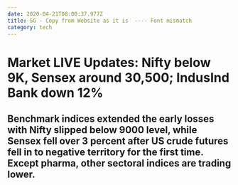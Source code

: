 ```yaml
---
date: 2020-04-21T08:00:37.977Z
title: SG - Copy from Website as it is  ---- Font mismatch
category: tech
---
```

<!--StartFragment-->

# Market LIVE Updates: Nifty below 9K, Sensex around 30,500; IndusInd Bank down 12%

[](https://www.facebook.com/sharer/sharer.php?u=https://www.moneycontrol.com/news/business/markets/market-live-updates-share-market-live-updates-stock-market-today-april-21-latest-news-bse-nse-sensex-nifty-infosys-acc-5170041.html)[](https://twitter.com/intent/tweet?text=Market%20LIVE%20Updates:%20Nifty%20below%209K,%20Sensex%20around%2030,500;%20IndusInd%20Bank%20down%2012%&url=https://www.moneycontrol.com/news/business/markets/market-live-updates-share-market-live-updates-stock-market-today-april-21-latest-news-bse-nse-sensex-nifty-infosys-acc-5170041.html)[](https://www.linkedin.com/shareArticle?mini=true&url=https://www.moneycontrol.com/news/business/markets/market-live-updates-share-market-live-updates-stock-market-today-april-21-latest-news-bse-nse-sensex-nifty-infosys-acc-5170041.html)[](whatsapp://send?text=https://www.moneycontrol.com/news/business/markets/market-live-updates-share-market-live-updates-stock-market-today-april-21-latest-news-bse-nse-sensex-nifty-infosys-acc-5170041.html)

## Benchmark indices extended the early losses with Nifty slipped below 9000 level, while Sensex fell over 3 percent after US crude futures fell in to negative territory for the first time. Except pharma, other sectoral indices are trading lower.

<!--EndFragment-->